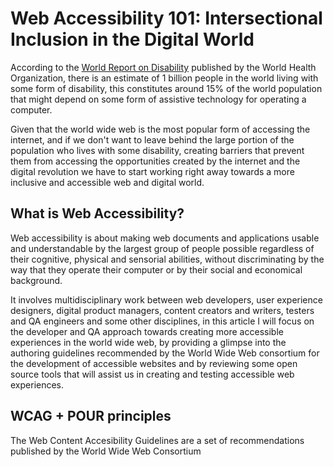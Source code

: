 # Web Accessibility 101: Intersectional Inclusion in the Digital World

According to the [World Report on Disability](https://www.who.int/disabilities/world_report/2011/report/en/) published by the World Health Organization, there is an estimate of 1 billion people in the world living with some form of disability, this constitutes around 15% of the world population that might depend on some form of assistive technology for operating a computer.

Given that the world wide web is the most popular form of accessing the internet, and if we don't want to leave behind the large portion of the population who lives with some disability, creating barriers that prevent them from accessing the opportunities created by the internet and the digital revolution we have to start working right away towards a more inclusive and accessible web and digital world.

## What is Web Accessibility?

Web accessibility is about making web documents and applications usable and understandable by the largest group of people possible regardless of their cognitive, physical and sensorial abilities, without discriminating by the way that they operate their computer or by their social and economical background.

It involves multidisciplinary work between web developers, user experience designers, digital product managers, content creators and writers, testers and QA engineers and some other disciplines, in this article I will focus on the developer and QA approach towards creating more accessible experiences in the world wide web, by providing a glimpse into the authoring guidelines recommended by the World Wide Web consortium for the development of accessible websites and by reviewing some open source tools that will assist us in creating and testing accessible web experiences.

## WCAG + POUR principles

The Web Content Accesibility Guidelines are a set of recommendations published by the World Wide Web Consortium 